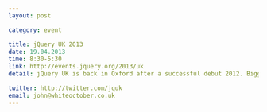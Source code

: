 ```yaml
---
layout: post

category: event

title: jQuery UK 2013
date: 19.04.2013
time: 8:30-5:30
link: http://events.jquery.org/2013/uk
detail: jQuery UK is back in Oxford after a successful debut 2012. Bigger venue, same single track format.

twitter: http://twitter.com/jquk
email: john@whiteoctober.co.uk
---
```


